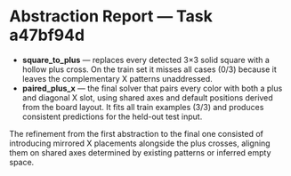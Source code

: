 # Abstraction Report — Task a47bf94d

- **square_to_plus** — replaces every detected 3×3 solid square with a hollow plus cross. On the train set it misses all cases (0/3) because it leaves the complementary X patterns unaddressed.
- **paired_plus_x** — the final solver that pairs every color with both a plus and diagonal X slot, using shared axes and default positions derived from the board layout. It fits all train examples (3/3) and produces consistent predictions for the held-out test input.

The refinement from the first abstraction to the final one consisted of introducing mirrored X placements alongside the plus crosses, aligning them on shared axes determined by existing patterns or inferred empty space.
